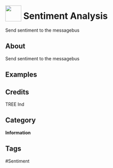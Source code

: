 # <img src="https://raw.githack.com/FortAwesome/Font-Awesome/master/svgs/solid/robot.svg" card_color="#22A7F0" width="50" height="50" style="vertical-align:bottom"/> Sentiment Analysis
Send sentiment to the messagebus

## About
Send sentiment to the messagebus

## Examples

## Credits
TREE Ind

## Category
**Information**

## Tags
#Sentiment

